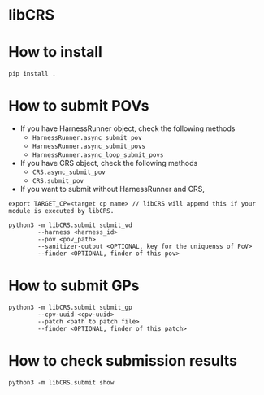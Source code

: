 # libCRS

# How to install
```
pip install .
```

# How to submit POVs
- If you have HarnessRunner object, check the following methods
  - `HarnessRunner.async_submit_pov`
  - `HarnessRunner.async_submit_povs`
  - `HarnessRunner.async_loop_submit_povs`
- If you have CRS object, check the following methods
  - `CRS.async_submit_pov`
  - `CRS.submit_pov`
- If you want to submit without HarnessRunner and CRS,
```
export TARGET_CP=<target cp name> // libCRS will append this if your module is executed by libCRS.

python3 -m libCRS.submit submit_vd
        --harness <harness_id>
        --pov <pov_path>
        --sanitizer-output <OPTIONAL, key for the uniquenss of PoV>
        --finder <OPTIONAL, finder of this pov>
```

# How to submit GPs
```
python3 -m libCRS.submit submit_gp
        --cpv-uuid <cpv-uuid>
        --patch <path to patch file>
        --finder <OPTIONAL, finder of this patch>
```

# How to check submission results
```
python3 -m libCRS.submit show
```
